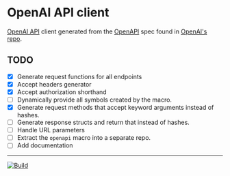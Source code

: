 # OpenAI API client

[OpenAI API](https://platform.openai.com/docs/introduction) client generated
from the [OpenAPI](https://openapi-generator.tech) spec found in [OpenAI's
repo](https://github.com/openai/openai-openapi/tree/master).


## TODO

- [x] Generate request functions for all endpoints
- [x] Accept headers generator
- [x] Accept authorization shorthand
- [ ] Dynamically provide all symbols created by the macro.
- [x] Generate request methods that accept keyword arguments instead of hashes.
- [ ] Generate response structs and return that instead of hashes.
- [ ] Handle URL parameters
- [ ] Extract the `openapi` macro into a separate repo.
- [ ] Add documentation

---

[![Build](https://github.com/minond/racket-openai-api-client/actions/workflows/ci.yml/badge.svg)](https://github.com/minond/racket-openai-api-client/actions/workflows/ci.yml)
